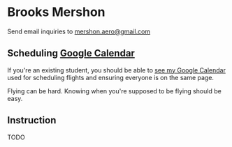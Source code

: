 # Brooks Mershon

Send email inquiries to mershon.aero@gmail.com

## Scheduling [Google Calendar](https://calendar.google.com/calendar/b/3?cid=bWVyc2hvbi5hZXJvQGdtYWlsLmNvbQ)

If you're an existing student, you should be able to [see my Google Calendar](https://calendar.google.com/calendar/b/3?cid=bWVyc2hvbi5hZXJvQGdtYWlsLmNvbQ) used for scheduling flights and ensuring everyone is on the same page.

Flying can be hard. Knowing when you're supposed to be flying should be easy.

## Instruction

TODO
